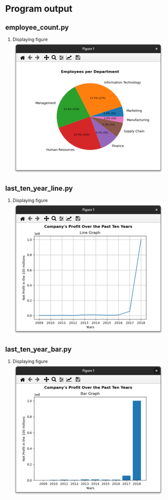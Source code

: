 # Program output

## employee_count.py

1.  Displaying figure<br><img src="https://github.com/hanggrian/IIT-ITM513/raw/assets/assignments/hw4/screenshot1.png" width="640">

<div style="page-break-after: always;"></div>

## last_ten_year_line.py

1.  Displaying figure<br><img src="https://github.com/hanggrian/IIT-ITM513/raw/assets/assignments/hw4/screenshot2.png" width="640">

<div style="page-break-after: always;"></div>

## last_ten_year_bar.py

1.  Displaying figure<br><img src="https://github.com/hanggrian/IIT-ITM513/raw/assets/assignments/hw4/screenshot3.png" width="640">
